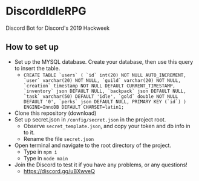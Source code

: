 # DiscordIdleRPG
Discord Bot for Discord's 2019 Hackweek

## How to set up

* Set up the MYSQL database. Create your database, then use this query to insert the table.
  - ```CREATE TABLE `users` (
    `id` int(20) NOT NULL AUTO_INCREMENT,
    `user` varchar(20) NOT NULL,
    `guild` varchar(20) NOT NULL,
    `creation` timestamp NOT NULL DEFAULT CURRENT_TIMESTAMP,
    `inventory` json DEFAULT NULL,
    `backpack` json DEFAULT NULL,
    `task` varchar(50) DEFAULT 'idle',
    `gold` double NOT NULL DEFAULT '0',
    `perks` json DEFAULT NULL,
    PRIMARY KEY (`id`)
    ) ENGINE=InnoDB DEFAULT CHARSET=latin1;```
* Clone this repository (download)
* Set up secret.json in `/config/secret.json` in the project root.
  - Observe `secret_template.json`, and copy your token and db info in to it.
  - Rename the file `secret.json`
* Open terminal and navigate to the root directory of the project.
  - Type in `npm i`
  - Type in `node main`
* Join the Discord to test it if you have any problems, or any questions!
  - https://discord.gg/uBXwveQ
